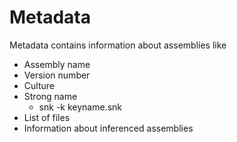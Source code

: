# Metadata

Metadata contains information about assemblies like

* Assembly name
* Version number
* Culture
* Strong name
  *  snk -k keyname.snk
* List of files
* Information about inferenced assemblies
